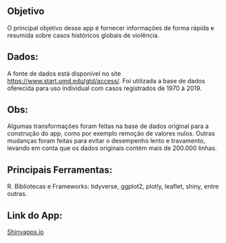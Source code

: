 ## Objetivo
O principal objetivo desse app é fornecer informações de forma rápida e resumida sobre casos históricos globais de violência.

## Dados:
A fonte de dados está disponível no site https://www.start.umd.edu/gtd/access/. 
Foi utilizada a base de dados oferecida para uso individual com casos registrados de 1970 à 2019.

## Obs:
Algumas transformações foram feitas na base de dados original para a construção do app,
como por exemplo remoção de valores nulos.
Outras mudanças foram feitas para evitar o desempenho lento e travamento,
levando em conta que os dados originais contém mais de 200.000 linhas.

## Principais Ferramentas:
R. Bibliotecas e Frameworks: tidyverse, ggplot2, plotly, leaflet, shiny, entre outras.

## Link do App:
[Shinyapps.io](https://lucasf961.shinyapps.io/Global_Terrorism_Analysis/?_ga=2.32563902.1461884560.1646695830-957472346.1644600739)

